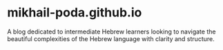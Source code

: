 # mikhail-poda.github.io
A blog dedicated to intermediate Hebrew learners looking to navigate the beautiful complexities of the Hebrew language with clarity and structure.

